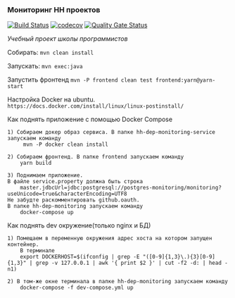 ### Мониторинг HH проектов

[![Build Status](https://travis-ci.org/hhru/hh-dep-monitoring.svg?branch=master)](https://travis-ci.org/hhru/hh-dep-monitoring) 
[![codecov](https://codecov.io/gh/hhru/hh-dep-monitoring/branch/master/graph/badge.svg)](https://codecov.io/gh/hhru/hh-dep-monitoring)
[![Quality Gate Status](https://sonarcloud.io/api/project_badges/measure?project=ru.hh.school%3Ahh-dep-monitoring&metric=alert_status)](https://sonarcloud.io/dashboard?id=ru.hh.school%3Ahh-dep-monitoring)

_Учебный проект школы программистов_

Собирать: `mvn clean install`

Запускать: `mvn exec:java`

Запустить фронтенд `mvn -P frontend clean test frontend:yarn@yarn-start`


Настройка Docker на ubuntu. 
   `https://docs.docker.com/install/linux/linux-postinstall/`

Как поднять  приложение с помощью  Docker Compose

    1) Собираем докер образ сервиса. В папке hh-dep-monitoring-service запускаем команду
	     mvn -P docker clean install

    2) Собираем фронтенд. В папке frontend запускаем команду
	    yarn build

    3) Поднимаем приложение.     
    В файле service.property должна быть строка
        master.jdbcUrl=jdbc:postgresql://postgres-monitoring/monitoring?useUnicode=true&characterEncoding=UTF8
    Не забудте раскомментировать github.oauth.    
    В папке hh-dep-monitoring запускаем команду
	    docker-compose up

Как поднять dev окружение(только nginx и БД)

    1) Помещаем в переменную окружения адрес хоста на котором запущен контейнер.
        В терминале 
        export DOCKERHOST=$(ifconfig | grep -E "([0-9]{1,3}\.){3}[0-9]{1,3}" | grep -v 127.0.0.1 | awk '{ print $2 }' | cut -f2 -d: | head -n1)
        
    2) В том-же окне терминала в папке hh-dep-monitoring запускаем команду
	    docker-compose -f dev-compose.yml up
